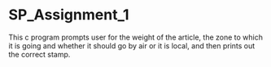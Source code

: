 # SP_Assignment_1
This c program prompts user for the weight of the article, the zone to which it is going
and whether it should go by air or it is local, and then prints out the correct stamp.
